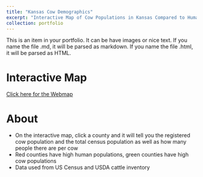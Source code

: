 ```yaml
---
title: "Kansas Cow Demographics"
excerpt: "Interactive Map of Cow Populations in Kansas Compared to Human Population <br/><img src='/images/KScowPrint.png'>"
collection: portfolio
---
```


This is an item in your portfolio. It can be have images or nice text. If you name the file .md, it will be parsed as markdown. If you name the file .html, it will be parsed as HTML. 


Interactive Map
======
[Click here for the Webmap](https://mahera76.github.io/portfolio/webmaplab10/#8/38.514/-98.320)

About
======
* On the interactive map, click a county and it will tell you the registered cow population and the total census population as well as how many people there are per cow
* Red counties have high human populations, green counties have high cow populations
* Data used from US Census and USDA cattle inventory
